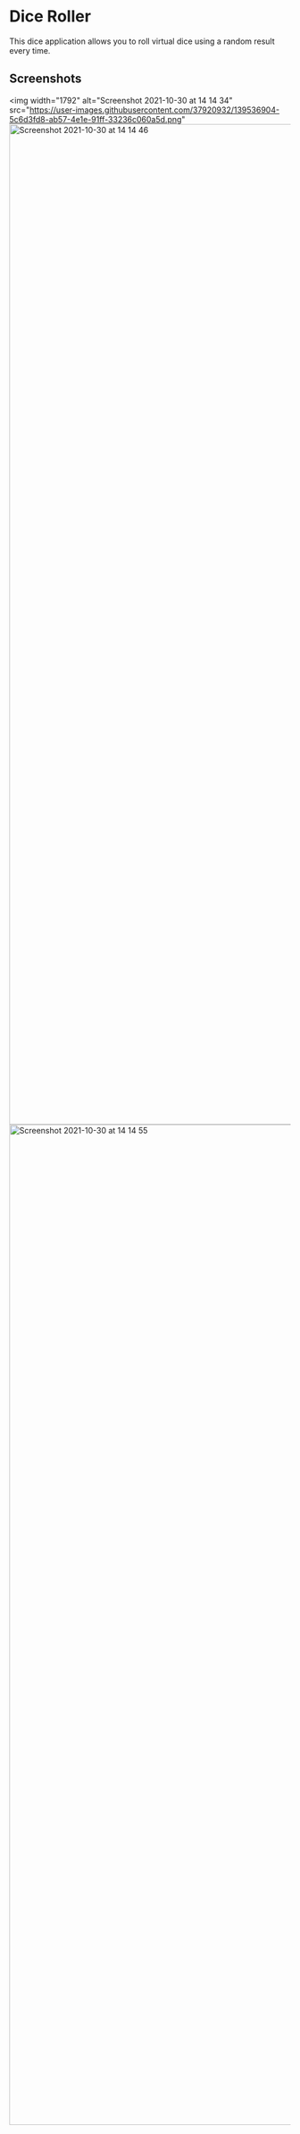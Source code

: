 # Dice Roller

This dice application allows you to roll virtual dice using a random result every time.

## Screenshots

<img width="1792" alt="Screenshot 2021-10-30 at 14 14 34" src="https://user-images.githubusercontent.com/37920932/139536904-5c6d3fd8-ab57-4e1e-91ff-33236c060a5d.png"
<img width="1792" alt="Screenshot 2021-10-30 at 14 14 46" src="https://user-images.githubusercontent.com/37920932/139536910-6190f222-e7c2-4389-86d6-f9970af4117e.png">
<img width="1792" alt="Screenshot 2021-10-30 at 14 14 55" src="https://user-images.githubusercontent.com/37920932/139536912-32838e68-e07b-4f3b-b940-17253a8655b4.png">
>

